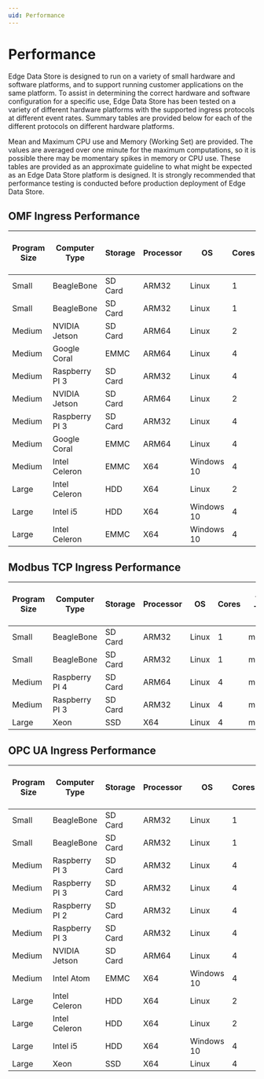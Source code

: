 ```yaml
---
uid: Performance
---
```


# Performance

Edge Data Store is designed to run on a variety of small hardware and software platforms, and to support running customer applications on the same platform. To assist in determining the correct hardware and software configuration for a specific use, Edge Data Store has been tested on a variety of different hardware platforms with the supported ingress protocols at different event rates. Summary tables are provided below for each of the different protocols on different hardware platforms. 

Mean and Maximum CPU use and Memory (Working Set) are provided. The values are averaged over one minute for the maximum computations, so it is possible there may be momentary spikes in memory or CPU use. These tables are provided as an approximate guideline to what might be expected as an Edge Data Store platform is designed. It is strongly recommended that performance testing is conducted before production deployment of Edge Data Store.

## OMF Ingress Performance

|Program Size|Computer Type|Storage|Processor|OS|Cores|Test Type|Events Per Second|Stream Count|Mean Working Set (MB)|Max Working Set (MB)|Mean CPU (%)|Max CPU (%)|
|--|--|--|--|--|--|--|--|--|--|--|--|--|
|Small|BeagleBone|SD Card|ARM32|Linux|1|omf|2|36|109|122|7|91|
|Small|BeagleBone|SD Card|ARM32|Linux|1|omf|6|56|110|124|13|92|
|Medium|NVIDIA Jetson|SD Card|ARM64|Linux|2|omf|21|506|148|153|5|7|
|Medium|Google Coral|EMMC|ARM64|Linux|4|omf|8|16|150|170|7|11|
|Medium|Raspberry PI 3|SD Card|ARM32|Linux|4|omf|101|106|128|151|16|19|
|Medium|NVIDIA Jetson|SD Card|ARM64|Linux|2|omf|469|506|237|291|28|32|
|Medium|Raspberry PI 3|SD Card|ARM32|Linux|4|omf|301|306|156|202|39|43|
|Medium|Google Coral|EMMC|ARM64|Linux|4|omf|214|26|139|153|26|28|
|Medium|Intel Celeron|EMMC|X64|Windows 10|4|omf|243|256|155|190|7|9|
|Large|Intel Celeron|HDD|X64|Linux|2|omf|1627|3006|630|912|79|86|
|Large|Intel i5|HDD|X64|Windows 10|4|omf|1002|1006|353|404|7|7|
|Large|Intel Celeron|EMMC|X64|Windows 10|4|omf|1919|3006|717|858|58|69|

## Modbus TCP Ingress Performance

|Program Size|Computer Type|Storage|Processor|OS|Cores|Test Type|Events Per Second|Stream Count|Mean Working Set (MB)|Max Working Set (MB)|Mean CPU (%)|Max CPU (%)|
|--|--|--|--|--|--|--|--|--|--|--|--|--|
|Small|BeagleBone|SD Card|ARM32|Linux|1|modbus|1|15|112|118|20|62|
|Small|BeagleBone|SD Card|ARM32|Linux|1|modbus|8|35|112|126|65|83|
|Medium|Raspberry PI 4|SD Card|ARM64|Linux|4|modbus|38|105|181|201|4|9|
|Medium|Raspberry PI 3|SD Card|ARM32|Linux|4|modbus|255|305|156|205|22|28|
|Large|Xeon|SSD|X64|Linux|4|modbus|2953|3005|725|943|15|31|

## OPC UA Ingress Performance

|Program Size|Computer Type|Storage|Processor|OS|Cores|Test Type|Events Per Second|Stream Count|Mean Working Set (MB)|Max Working Set (MB)|Mean CPU (%)|Max CPU (%)|
|--|--|--|--|--|--|--|--|--|--|--|--|--|
|Small|BeagleBone|SD Card|ARM32|Linux|1|opcua|52|53|130|146|77|95|
|Small|BeagleBone|SD Card|ARM32|Linux|1|opcua|52|53|131|152|78|94|
|Medium|Raspberry PI 3|SD Card|ARM32|Linux|4|opcua|297|303|170|220|19|21|
|Medium|Raspberry PI 3|SD Card|ARM32|Linux|4|opcua|297|303|170|217|21|23|
|Medium|Raspberry PI 2|SD Card|ARM32|Linux|4|opcua|198|203|161|197|29|33|
|Medium|Raspberry PI 3|SD Card|ARM32|Linux|4|opcua|497|503|166|257|24|26|
|Medium|NVIDIA Jetson|SD Card|ARM64|Linux|4|opcua|498|503|276|346|13|26|
|Medium|Intel Atom|EMMC|X64|Windows 10|4|opcua|498|503|103|157|11|12|
|Large|Intel Celeron|HDD|X64|Linux|2|opcua|9|13|172|178|13|15|
|Large|Intel Celeron|HDD|X64|Linux|2|opcua|89|103|190|213|14|16|
|Large|Intel i5|HDD|X64|Windows 10|4|opcua|8|13|116|148|1|2|
|Large|Xeon|SSD|X64|Linux|4|opcua|2991|3003|754|1046|17|34|
